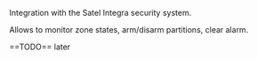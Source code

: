 Integration with the Satel Integra security system.

Allows to monitor zone states, arm/disarm partitions, clear alarm.

==TODO==
later
